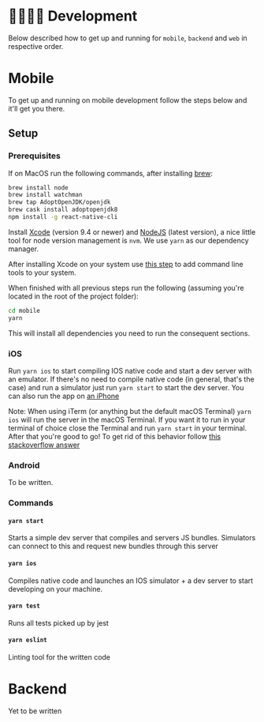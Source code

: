 # 👩‍💻👨‍💻 Development

Below described how to get up and running for `mobile`, `backend` and `web` in respective order.

# Mobile

To get up and running on mobile development follow the steps below and it'll get you there.

## Setup

### Prerequisites

If on MacOS run the following commands, after installing [brew](https://brew.sh/):
```bash
brew install node
brew install watchman
brew tap AdoptOpenJDK/openjdk
brew cask install adoptopenjdk8
npm install -g react-native-cli
```

Install [Xcode](https://developer.apple.com/xcode/) (version 9.4 or newer) and [NodeJS](https://nodejs.org/en/) (latest version), a nice little tool for node version management is `nvm`. We use `yarn` as our dependency manager.

After installing Xcode on your system use [this step](https://facebook.github.io/react-native/docs/getting-started#xcode) to add command line tools to your system.

When finished with all previous steps run the following (assuming you're located in the root of the project folder):
```bash
cd mobile
yarn
```
This will install all dependencies you need to run the consequent sections.

### iOS

Run `yarn ios` to start compiling IOS native code and start a dev server with an emulator. If there's no need to compile native code (in general, that's the case) and run a simulator just run `yarn start` to start the dev server. You can also run the app on [an iPhone](https://facebook.github.io/react-native/docs/running-on-device)

Note:
When using iTerm (or anything but the default macOS Terminal) `yarn ios` will run the server in the macOS Terminal. If you want it to run in your terminal of choice close the Terminal and run `yarn start` in your terminal. After that you're good to go! To get rid of this behavior follow [this stackoverflow answer](https://stackoverflow.com/a/37815748)

### Android

To be written.

### **Commands**

#### `yarn start`

Starts a simple dev server that compiles and servers JS bundles. Simulators can connect to this and request new bundles through this server

#### `yarn ios`

Compiles native code and launches an IOS simulator + a dev server to start developing on your machine.

#### `yarn test`

Runs all tests picked up by jest

#### `yarn eslint`

Linting tool for the written code

# Backend

Yet to be written